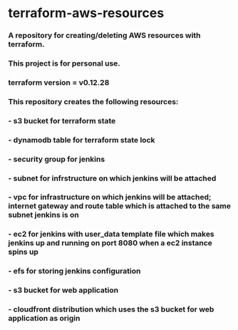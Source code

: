 # terraform-aws-resources
### A repository for creating/deleting AWS resources with terraform.
### This project is for personal use.

### terraform version = v0.12.28



### This repository creates the following resources:
### - s3 bucket for terraform state
### - dynamodb table for terraform state lock
### - security group for jenkins
### - subnet for infrstructure on which jenkins will be attached
### - vpc for infrastructure on which jenkins will be attached; internet gateway and route table which is attached to the same subnet jenkins is on
### - ec2 for jenkins with user_data template file which makes jenkins up and running on port 8080 when a ec2 instance spins up
### - efs for storing jenkins configuration
### - s3 bucket for web application
### - cloudfront distribution which uses the s3 bucket for web application as origin
